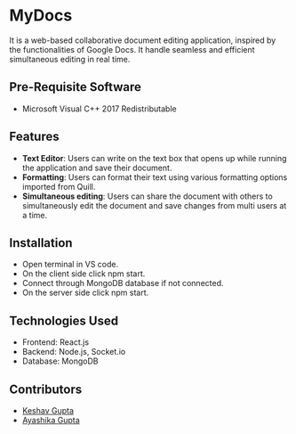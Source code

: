 # MyDocs

It is a web-based collaborative document editing application, inspired by the functionalities of Google Docs. It handle seamless and efficient simultaneous editing in real time.



## Pre-Requisite Software

* Microsoft Visual C++ 2017 Redistributable
## Features

- **Text Editor**: Users can write on the text box that opens up while running the application and save their document.
- **Formatting**: Users can format their text using various formatting options imported from Quill.
- **Simultaneous editing**: Users can share the document with others to simultaneously edit the document and save changes from multi users at a time.


## Installation

- Open terminal in VS code.
- On the client side click npm start.
- Connect through MongoDB database if not connected.
- On the server side click npm start.

## Technologies Used

- Frontend: React.js
- Backend: Node.js, Socket.io
- Database: MongoDB
## Contributors

- [Keshav Gupta](https://github.com/keshav_guptaa) 
- [Ayashika Gupta](https://github.com/Ayashika)
